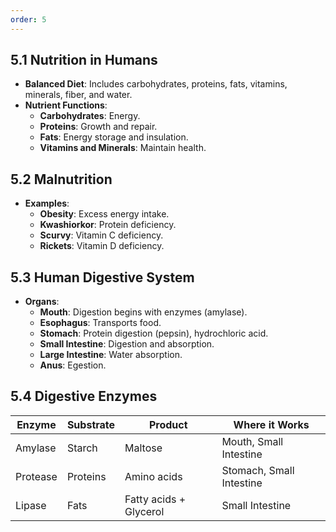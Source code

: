 ```yaml
---
order: 5
---
```

## 5.1 Nutrition in Humans
- **Balanced Diet**: Includes carbohydrates, proteins, fats, vitamins, minerals, fiber, and water.
- **Nutrient Functions**: 
  - **Carbohydrates**: Energy.
  - **Proteins**: Growth and repair.
  - **Fats**: Energy storage and insulation.
  - **Vitamins and Minerals**: Maintain health.

## 5.2 Malnutrition
- **Examples**:  
  - **Obesity**: Excess energy intake.
  - **Kwashiorkor**: Protein deficiency.
  - **Scurvy**: Vitamin C deficiency.
  - **Rickets**: Vitamin D deficiency.

## 5.3 Human Digestive System
- **Organs**:
  - **Mouth**: Digestion begins with enzymes (amylase).
  - **Esophagus**: Transports food.
  - **Stomach**: Protein digestion (pepsin), hydrochloric acid.
  - **Small Intestine**: Digestion and absorption.
  - **Large Intestine**: Water absorption.
  - **Anus**: Egestion.

## 5.4 Digestive Enzymes
| **Enzyme** | **Substrate**  | **Product**       | **Where it Works** |
|------------|----------------|-------------------|--------------------|
| Amylase    | Starch         | Maltose           | Mouth, Small Intestine |
| Protease   | Proteins       | Amino acids       | Stomach, Small Intestine |
| Lipase     | Fats           | Fatty acids + Glycerol | Small Intestine |
